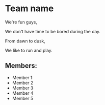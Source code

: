 # Team name

We're fun guys,

We don't have time to be bored during the day.

From dawn to dusk,

We like to run and play.

## Members:
* Member 1
* Member 2
* Member 3
* Member 4
* Member 5
